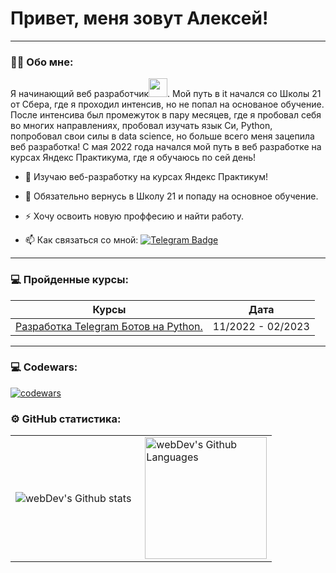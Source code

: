 

# Привет, меня зовут Алексей!

---

### :man_technologist: Обо мне:

Я начинающий веб разработчик<img src="https://media.giphy.com/media/WUlplcMpOCEmTGBtBW/giphy.gif" width="30px">. Мой путь в it начался со Школы 21 от Сбера, где я проходил интенсив, но не попал на основаное обучение. После интенсива был промежуток в пару месяцев, где я пробовал себя во многих направлениях, пробовал изучать язык Си, Python, попробовал свои силы в data science, но больше всего меня зацепила веб разработка! С мая 2022 года начался мой путь в веб разработке на курсах Яндекс Практикума, где я обучаюсь по сей день!

- :telescope: Изучаю веб-разработку на курсах Яндекс Практикум!

- :seedling: Обязательно вернусь в Школу 21 и попаду на основное обучение.

- :zap: Хочу освоить новую проффесию и найти работу.

- :mailbox: Как связаться со мной: <a href="https://t.me/alex16091">![Telegram Badge](https://img.shields.io/badge/-chernyshevalexey-blue?style=flat&logo=Telegram&logoColor=white)</a>

---

### 💻 Пройденные курсы:

| Курсы                                                           | Дата              |
| ----------------------------------------------------------------| :---------------: |
| <a href="https://botfather.dev/">Разработка Telegram Ботов на Python.</a>                            | 11/2022 - 02/2023 |
<!--
| practicum.yandex/Факультет Веб разработки                       | 05/2022 - xx/2023 |
-->
---

### 💻 Codewars:

<a href="https://www.codewars.com/users/chernyshev-aleksey">![codewars](https://www.codewars.com/users/chernyshev-aleksey/badges/large)</a> 

### ⚙️ GitHub статистика:

<table>
  <tr>
    <td>
      <img align="left" src="http://github-readme-streak-stats.herokuapp.com?user=FilimonovAlexey&theme=dark&background=000000" alt="webDev's Github stats" />
    </td>
    <td>
      <img height="195px" align="right" alt="webDev's Github Languages" src="https://github-readme-stats-sigma-five.vercel.app/api/top-langs/?username=FilimonovAlexey&layout=compact&theme=vision-friendly-dark" />
    </td>
  </tr>
</table>
